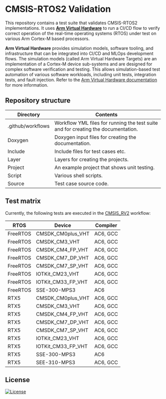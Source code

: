 # CMSIS-RTOS2 Validation

This repository contains a test suite that validates CMSIS-RTOS2 implementations. It uses [**Arm Virtual Hardware**](https://www.arm.com/virtual-hardware) to run a CI/CD flow to verify correct operation of the real-time operating systems (RTOS) under test on various Arm Cortex-M based processors.

**Arm Virtual Hardware** provides simulation models, software tooling, and infrastructure that can be integrated into CI/CD and MLOps development flows. The simulation models (called Arm Virtual Hardware Targets) are an implementation of a Cortex-M device sub-systems and are designed for complex software verification and testing. This allows simulation-based test automation of various software workloads, including unit tests, integration tests, and fault injection. Refer to the [Arm Virtual Hardware documentation](https://arm-software.github.io/AVH/main/overview/html/index.html) for more information.

## Repository structure

| Directory         | Contents                                                                          |
|-------------------|-----------------------------------------------------------------------------------|
| .github/workflows | Workflow YML files for running the test suite and for creating the documentation. |
| Doxygen           | Doxygen input files for creating the documentation.                               |
| Include           | Include files for test cases etc.                                                 |
| Layer             | Layers for creating the projects.                                                 |
| Project           | An example project that shows unit testing.                                       |
| Script            | Various shell scripts.                                                            |
| Source            | Test case source code.                                                            |

## Test matrix

Currently, the following tests are executed in the [CMSIS_RV2](./.github/workflows/cmsis_rv2.yml) workflow:

| RTOS     |  Device             | Compiler |
|----------|---------------------|----------|
| FreeRTOS |  CMSDK_CM0plus_VHT  | AC6, GCC |
| FreeRTOS |  CMSDK_CM3_VHT      | AC6, GCC |
| FreeRTOS |  CMSDK_CM4_FP_VHT   | AC6, GCC |
| FreeRTOS |  CMSDK_CM7_DP_VHT   | AC6, GCC |
| FreeRTOS |  CMSDK_CM7_SP_VHT   | AC6, GCC |
| FreeRTOS |  IOTKit_CM23_VHT    | AC6, GCC |
| FreeRTOS |  IOTKit_CM33_FP_VHT | AC6, GCC |
| FreeRTOS |  SSE-300-MPS3       | AC6      |
| RTX5     |  CMSDK_CM0plus_VHT  | AC6, GCC |
| RTX5     |  CMSDK_CM3_VHT      | AC6, GCC |
| RTX5     |  CMSDK_CM4_FP_VHT   | AC6, GCC |
| RTX5     |  CMSDK_CM7_DP_VHT   | AC6, GCC |
| RTX5     |  CMSDK_CM7_SP_VHT   | AC6, GCC |
| RTX5     |  IOTKit_CM23_VHT    | AC6, GCC |
| RTX5     |  IOTKit_CM33_FP_VHT | AC6, GCC |
| RTX5     |  SSE-300-MPS3       | AC6      |
| RTX5     |  SEE-310-MPS3       | AC6, GCC |

## License

[![License](https://img.shields.io/badge/License-Apache_2.0-blue.svg)](https://opensource.org/licenses/Apache-2.0)
